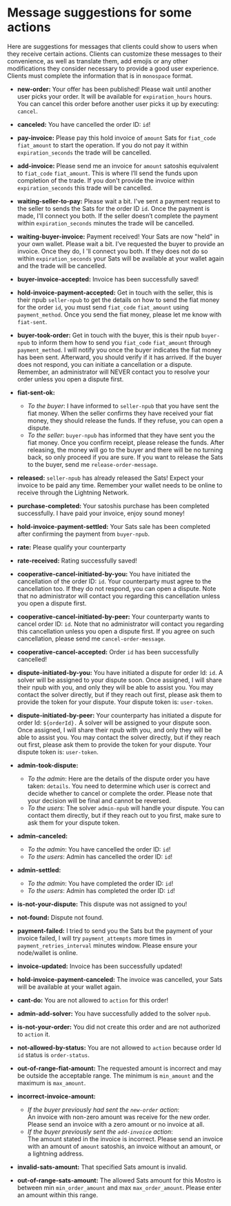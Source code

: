 # Message suggestions for some actions

Here are suggestions for messages that clients could show to users when they receive certain actions. Clients can customize these messages to their convenience, as well as translate them, add emojis or any other modifications they consider necessary to provide a good user experience. Clients must complete the information that is in `monospace` format.

- **new-order:** Your offer has been published! Please wait until another user picks your order. It will be available for `expiration_hours` hours. You can cancel this order before another user picks it up by executing: `cancel`.

- **canceled:** You have cancelled the order ID: `id`!

- **pay-invoice:** Please pay this hold invoice of `amount` Sats for `fiat_code` `fiat_amount` to start the operation. If you do not pay it within `expiration_seconds` the trade will be cancelled.

- **add-invoice:** Please send me an invoice for `amount` satoshis equivalent to  `fiat_code` `fiat_amount`.  This is where I’ll send the funds upon completion of the trade. If you don't provide the invoice within `expiration_seconds` this trade will be cancelled.

- **waiting-seller-to-pay:** Please wait a bit. I've sent a payment request to the seller to sends the Sats for the order ID `id`. Once the payment is made, I'll connect you both. If the seller doesn’t complete the payment within `expiration_seconds` minutes the trade will be cancelled.

- **waiting-buyer-invoice:** Payment received! Your Sats are now "held" in your own wallet. Please wait a bit. I've requested the buyer to provide an invoice. Once they do, I 'll connect you both. If they does not do so within `expiration_seconds` your Sats will be available at your wallet again and the trade will be cancelled.

- **buyer-invoice-accepted:** Invoice has been successfully saved!

- **hold-invoice-payment-accepted:** Get in touch with the seller, this is their npub `seller-npub` to get the details on how to send the fiat money for the order `id`, you must send `fiat_code` `fiat_amount` using `payment_method`. Once you send the fiat money, please let me know with `fiat-sent`.

- **buyer-took-order:** Get in touch with the buyer, this is their npub `buyer-npub` to inform them how to send you `fiat_code` `fiat_amount` through `payment_method`. I will notify you once the buyer indicates the fiat money has been sent. Afterward, you should verify if it has arrived. If the buyer does not respond, you can initiate a cancellation or a dispute. Remember, an administrator will NEVER contact you to resolve your order unless you open a dispute first.

- **fiat-sent-ok:**  
  - _To the buyer_:  I have informed to `seller-npub` that you have sent the fiat money. When the seller confirms they have received your fiat money, they should release the funds. If they refuse, you can open a dispute.
  - _To the seller_: `buyer-npub` has informed that they have sent you the fiat money. Once you confirm receipt, please release the funds. After releasing, the money will go to the buyer and there will be no turning back, so only proceed if you are sure. If you want to release the Sats to the buyer, send me `release-order-message`.
  
- **released:** `seller-npub` has already released the Sats! Expect your invoice to be paid any time. Remember your wallet needs to be online to receive through the Lightning Network.

- **purchase-completed:** Your satoshis purchase has been completed successfully. I have paid your invoice, enjoy sound money!

- **hold-invoice-payment-settled:** Your Sats sale has been completed after confirming the payment from `buyer-npub`.

- **rate:** Please qualify your counterparty 

- **rate-received:** Rating successfully saved!

- **cooperative-cancel-initiated-by-you:** You have initiated the cancellation of the order ID: `id`. Your counterparty must agree to the cancellation too. If they do not respond, you can open a dispute. Note that no administrator will contact you regarding this cancellation unless you open a dispute first.

- **cooperative-cancel-initiated-by-peer:** Your counterparty wants to cancel order ID: `id`. Note that no administrator will contact you regarding this cancellation unless you open a dispute first. If you agree on such cancellation, please send me `cancel-order-message`.

- **cooperative-cancel-accepted:** Order `id` has been successfully cancelled!

- **dispute-initiated-by-you:** You have initiated a dispute for order Id: `id`.  A solver will be assigned to your dispute soon. Once assigned, I will share their npub with you, and only they will be able to assist you. You may contact the solver directly, but if they reach out first, please ask them to provide the token for your dispute. Your dispute token is: `user-token`.

- **dispute-initiated-by-peer:** Your counterparty has initiated a dispute for order Id: `${orderId}.` A solver will be assigned to your dispute soon. Once assigned, I will share their npub with you, and only they will be able to assist you. You may contact the solver directly, but if they reach out first, please ask them to provide the token for your dispute. Your dispute token is: `user-token`.

- **admin-took-dispute:** 
  - _To the admin_: Here are the details of the dispute order you have taken: `details`. You need to determine which user is correct and decide whether to cancel or complete the order. Please note that your decision will be final and cannot be reversed.
  - _To the users_: The solver `admin-npub` will handle your dispute.  You can contact them directly, but if they reach out to you first, make sure to ask them for your dispute token.

- **admin-canceled:**
  - _To the admin_: You have cancelled the order ID: `id`!
  - _To the users_: Admin has cancelled the order ID: `id`!

- **admin-settled:** 
  - _To the admin_: You have completed the order ID: `id`!
  - _To the users_: Admin has completed the order ID: `id`!
  
- **is-not-your-dispute:** This dispute was not assigned to you! 

- **not-found:** Dispute not found. 

- **payment-failed:** I tried to send you the Sats but the payment of your invoice failed, I will try `payment_attempts` more times in `payment_retries_interval` minutes window. Please ensure your node/wallet is online.

- **invoice-updated:** Invoice has been successfully updated!
  
- **hold-invoice-payment-canceled:** The invoice was cancelled, your Sats will be available at your wallet again.

- **cant-do:** You are not allowed to `action` for this order!

- **admin-add-solver:** You have successfully added to the solver `npub`.

- **is-not-your-order:** You did not create this order and are not authorized to `action` it.
 
- **not-allowed-by-status:** You are not allowed to `action` because order Id `id` status is `order-status`.  

- **out-of-range-fiat-amount:** The requested amount is incorrect and may be outside the acceptable range. The minimum is  `min_amount` and the maximum is `max_amount`.   

- **incorrect-invoice-amount:** 
  - _If the buyer previously had sent the `new-order` action_:     
An invoice with non-zero amount was receive for the new order. Please send an invoice with a zero amount or no invoice at all.
  - _If the buyer previously sent the `add-invoice` action_:    
  The amount stated in the invoice is incorrect. Please send an invoice with an amount of `amount` satoshis, an invoice without an amount, or a lightning address.

- **invalid-sats-amount:** That specified Sats amount is invalid.

- **out-of-range-sats-amount:** The allowed Sats amount for this Mostro is between min `min_order_amount` and max `max_order_amount`. Please enter an amount within this range.
